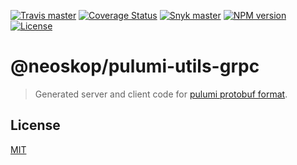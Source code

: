 [![Travis master](https://img.shields.io/travis/neoskop/pulumi-utils/master.svg)](https://travis-ci.org/neoskop/pulumi-utils)
[![Coverage Status](https://coveralls.io/repos/github/neoskop/pulumi-utils/badge.svg)](https://coveralls.io/github/neoskop/pulumi-utils)
[![Snyk master](https://snyk.io/test/github/neoskop/pulumi-utils/master/badge.svg)](https://snyk.io/test/github/neoskop/pulumi-utils/master)
[![NPM version][npm-badge-grpc]][npm-link-grpc]
[![License][licence-grpc]][licence-link]

# @neoskop/pulumi-utils-grpc

> Generated server and client code for [pulumi protobuf format](https://github.com/pulumi/pulumi/tree/master/sdk/proto).

## License

[MIT][licence-link]

[npm-badge-grpc]: https://img.shields.io/npm/v/@neoskop/pulumi-utils-grpc
[npm-link-grpc]: https://npmjs.com/package/@neoskop/pulumi-utils-grpc
[licence-link]: https://github.com/neoskop/pulumi-utils/blob/master/LICENSE
[licence-grpc]: https://img.shields.io/npm/l/%40neoskop%2Fpulumi-utils-grpc
